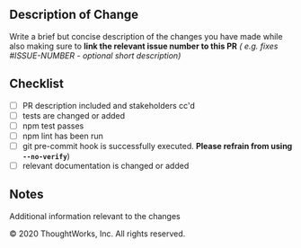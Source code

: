 ## Description of Change
<!--
Thank you for your Pull Request. Please provide a description above and review
the requirements below.

Contributors guide: https://github.com/ThoughtWorks-Cleantech/cloud-carbon-footprint/blob/trunk/CONTRIBUTING.md
-->
Write a brief but concise description of the changes you have made while also making sure to **link the relevant issue number to this PR** *( e.g. fixes #ISSUE-NUMBER - optional short description)*


## Checklist
<!-- Remove items that do not apply. For completed items, change [ ] to [x]. -->
 - [ ] PR description included and stakeholders cc'd
 - [ ] tests are changed or added
 - [ ] npm test passes
 - [ ] npm lint has been run
 - [ ] git pre-commit hook is successfully executed. 
   **Please refrain from using `--no-verify`**)   
 - [ ] relevant documentation is changed or added

## Notes
Additional information relevant to the changes

© 2020 ThoughtWorks, Inc. All rights reserved.